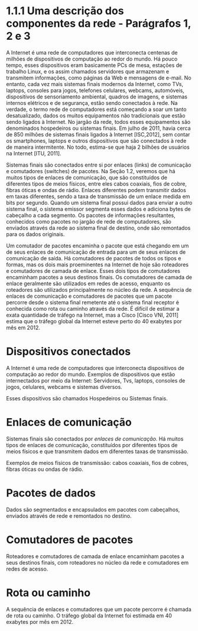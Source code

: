 # 1.1.1 Uma descrição dos componentes da rede - Parágrafos 1, 2 e 3 

A Internet é uma rede de computadores que interconecta centenas de milhões de dispositivos de computação ao redor do mundo. Há pouco tempo, esses dispositivos eram basicamente PCs de mesa, estações de trabalho Linux, e os assim chamados servidores que armazenam e transmitem informações, como páginas da Web e mensagens de e-mail. No entanto, cada vez mais sistemas finais modernos da Internet, como TVs, laptops, consoles para jogos, telefones celulares, webcams, automóveis, dispositivos de sensoriamento ambiental, quadros de imagens, e sistemas internos elétricos e de segurança, estão sendo conectados à rede. Na verdade, o termo rede de computadores está começando a soar um tanto desatualizado, dados os muitos equipamentos não tradicionais que estão sendo ligados à Internet. No jargão da rede, todos esses equipamentos são denominados hospedeiros ou sistemas finais. Em julho de 2011, havia cerca de 850 milhões de sistemas finais ligados à Internet [ISC,2012], sem contar os smartphones, laptops e outros dispositivos que são conectados à rede de maneira intermitente. No todo, estima-se que haja 2 bilhões de usuários na Internet [ITU, 2011].

Sistemas finais são conectados entre si por enlaces (links) de comunicação e comutadores (switches) de pacotes. Na Seção 1.2, veremos que há muitos tipos de enlaces de comunicação, que são constituídos de diferentes tipos de meios físicos, entre eles cabos coaxiais, fios de cobre, fibras óticas e ondas de rádio. Enlaces diferentes podem transmitir dados em taxas diferentes, sendo a taxa de transmissão de um enlace medida em bits por segundo. Quando um sistema final possui dados para enviar a outro sistema final, o sistema emissor segmenta esses dados e adiciona bytes de cabeçalho a cada segmento. Os pacotes de informações resultantes, conhecidos como pacotes no jargão de rede de computadores, são enviados através da rede ao sistema final de destino, onde são remontados para os dados originais.

Um comutador de pacotes encaminha o pacote que está chegando em um de seus enlaces de comunicação de entrada para um de seus enlaces de comunicação de saída. Há comutadores de pacotes de todos os tipos e formas, mas os dois mais proeminentes na Internet de hoje são roteadores e comutadores de camada de enlace. Esses dois tipos de comutadores encaminham pacotes a seus destinos finais. Os comutadores de camada de enlace geralmente são utilizados em redes de acesso, enquanto os roteadores são utilizados principalmente no núcleo da rede. A sequência de enlaces de comunicação e comutadores de pacotes que um pacote percorre desde o sistema final remetente até o sistema final receptor é conhecida como rota ou caminho através da rede. É difícil de estimar a exata quantidade de tráfego na Internet, mas a Cisco [Cisco VNI, 2011] estima que o tráfego global da Internet esteve perto do 40 exabytes por mês em 2012.

# Dispositivos conectados

A Internet é uma rede de computadores que interconecta dispositivos de computação ao redor do mundo. Exemplos de dispositivos que estão internectados por meio da Internet: Servidores, Tvs, laptops, consoles de jogos, celulares, webcams e sistemas diversos.

Esses dispositivos são chamados Hospedeiros ou Sistemas finais.

# Enlaces de comunicação

Sistemas finais são conectados por *enlaces de comunicação*. Há muitos tipos de enlaces de comunicação, constituídos por diferentes tipos de meios físicos e que transmitem dados em diferentes taxas de transmissão.

Exemplos de meios físicos de transmissão: cabos coaxiais, fios de cobres, fibras óticas ou ondas de rádio.

# Pacotes de dados

Dados são segmentados e encapsulados em pacotes com cabeçalhos, enviados através de rede e remontados no destino.

# Comutadores de pacotes

Roteadores e comutadores de camada de enlace encaminham pacotes a seus destinos finais, com roteadores no núcleo da rede e comutadores em redes de acesso.

# Rota ou caminho

A sequência de enlaces e comutadores que um pacote percorre é chamada de rota ou caminho. O tráfego global da Internet foi estimada em 40 exabytes por mês em 2012.